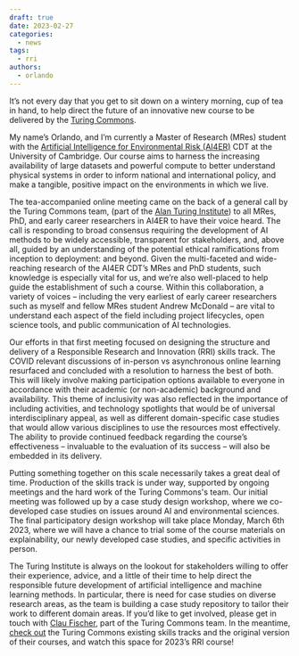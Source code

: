 ```yaml
---
draft: true
date: 2023-02-27
categories:
  - news
tags:
  - rri 
authors:
  - orlando
---
```



It’s not every day that you get to sit down on a wintery morning, cup of tea in hand, to help direct the future of an innovative new course to be delivered by the [Turing Commons](https://alan-turing-institute.github.io/turing-commons/).

My name’s Orlando, and I’m currently a Master of Research (MRes) student with the
[Artificial Intelligence for Environmental Risk (AI4ER)](https://ai4er-cdt.esc.cam.ac.uk) CDT at the University of Cambridge. 
Our course aims to harness the increasing availability of large datasets and powerful compute to better understand physical systems in order to inform national and international policy, and make a tangible, positive impact on the environments in which we live.

The tea-accompanied online meeting came on the back of a general call by the Turing Commons team, (part of the [Alan Turing Institute](https://www.turing.ac.uk)) to all MRes, PhD, and early career researchers in AI4ER to have their voice heard. 
The call is responding to broad consensus requiring the development of AI methods to be widely accessible, transparent for stakeholders, and, above all, guided by an understanding of the potential ethical ramifications from inception to deployment: and beyond. 
Given the multi-faceted and wide-reaching research of the AI4ER CDT’s MRes and PhD students, such knowledge is especially vital for us, and we’re also well-placed to help guide the establishment of such a course. 
Within this collaboration, a variety of voices – including the very earliest of early career researchers such as myself and fellow MRes student Andrew McDonald – are vital to understand each aspect of the field including project lifecycles, open science tools, and public communication of AI technologies.

Our efforts in that first meeting focused on designing the structure and delivery of a Responsible Research and Innovation (RRI) skills track. 
The COVID relevant discussions of in-person vs asynchronous online learning resurfaced and concluded with a resolution to harness the best of both. 
This will likely involve making participation options available to everyone in accordance with their academic (or non-academic) background and availability. This theme of inclusivity was also reflected in the importance of including activities, and technology spotlights that would be of universal interdisciplinary appeal, as well as different domain-specific case studies that would allow various disciplines to use the resources most effectively. 
The ability to provide continued feedback regarding the course’s effectiveness – invaluable to the evaluation of its success – will also be embedded in its delivery.

Putting something together on this scale necessarily takes a great deal of time. Production of the skills track is under way, supported by ongoing meetings and the hard work of the Turing Commons's team. 
Our initial meeting was followed up by a case study design workshop, where we co-developed case studies on issues around AI and environmental sciences. The final participatory design workshop will take place Monday, March 6th 2023, where we will have a chance to trial some of the course materials on explainability, our newly developed case studies, and specific activities in person.

The Turing Institute is always on the lookout for stakeholders willing to offer their experience, advice, and a little of their time to help direct the responsible future development of artificial intelligence and machine learning methods. In particular, there is need for case studies on diverse research areas, as the team is building a case study repository to tailor their work to different domain areas.
If you’d like to get involved, please get in touch with [Clau Fischer](cfischer@turing.ac.uk), part of the Turing Commons team. 
In the meantime, [check out](https://alan-turing-institute.github.io/turing-commons/welcome/) the Turing Commons existing skills tracks and the original version of their courses, and watch this space for 2023’s RRI course!